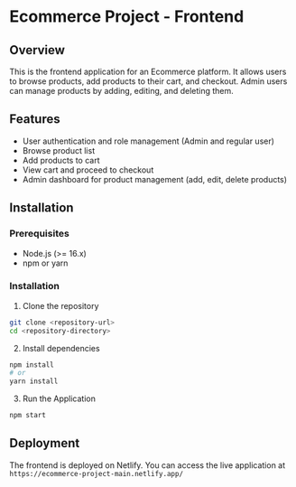# Ecommerce Project - Frontend

## Overview

This is the frontend application for an Ecommerce platform. It allows users to browse products, add products to their cart, and checkout. Admin users can manage products by adding, editing, and deleting them.

## Features

- User authentication and role management (Admin and regular user)
- Browse product list
- Add products to cart
- View cart and proceed to checkout
- Admin dashboard for product management (add, edit, delete products)

## Installation

### Prerequisites

- Node.js (>= 16.x)
- npm or yarn

### Installation

1. Clone the repository
```bash
git clone <repository-url>
cd <repository-directory>
```

2. Install dependencies
```bash
npm install
# or
yarn install
```

3. Run the Application
```bash
npm start
```

## Deployment

The frontend is deployed on Netlify. You can access the live application at 
`https://ecommerce-project-main.netlify.app/`
